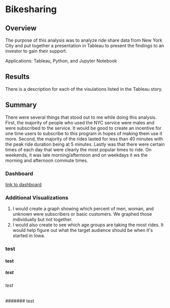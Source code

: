 # Bikesharing
## Overview
The purpose of this analysis was to analyze ride share data from New York City and put together a presentation in Tableau to present the findings to an investor to gain their support.

Applications: Tableau, Python, and Jupyter Notebook

## Results
There is a description for each of the visulations listed in the Tableau story.

## Summary
There were several things that stood out to me while doing this analysis. First, the majority of people who used the NYC service were males and were subscribed to the service. It would be good to create an incentive for one time users to subscribe to this program in hopes of making them use it more. Second, the majority of the rides lasted for less than 40 minutes with the peak ride duration being at 5 minutes. Lastly was that there were certain times of each day that were clearly the most popular times to ride. On weekends, it was late morning/afternoon and on weekdays it ws the morning and afternoon commute times.

### Dashboard
[link to dashboard](https://public.tableau.com/app/profile/adam7800/viz/NYCRideShare/CitiProposal#1)

### Additional Visualizations
1. I would create a graph showing which percent of men, woman, and unknown were subscribers or basic customers. We graphed those individually but not together.
2. I would also create to see which age groups are taking the most rides. It would help figure out what the target audience should be when it's started in Iowa.

### test

#### test

##### test

###### test

####### test
